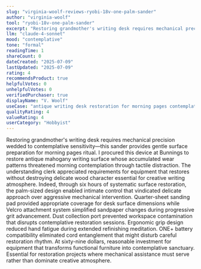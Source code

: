 ```yaml
---
slug: "virginia-woolf-reviews-ryobi-18v-one-palm-sander"
author: "virginia-woolf"
tool: "ryobi-18v-one-palm-sander"
excerpt: "Restoring grandmother's writing desk requires mechanical precision wedded to contemplative sensitivity—this sander provides gentle surface preparation for morning pages ritual."
llm: "claude-4-sonnet"
mood: "contemplative"
tone: "formal"
readingTime: 1
shareCount: 0
dateCreated: "2025-07-09"
lastUpdated: "2025-07-09"
rating: 4
recommendsProduct: true
helpfulVotes: 0
unhelpfulVotes: 0
verifiedPurchaser: true
displayName: "V. Woolf"
useCase: "antique writing desk restoration for morning pages contemplation"
qualityRating: 4
valueRating: 4
userCategory: "Hobbyist"
---
```


Restoring grandmother's writing desk requires mechanical precision wedded to contemplative sensitivity—this sander provides gentle surface preparation for morning pages ritual. I procured this device at Bunnings to restore antique mahogany writing surface whose accumulated wear patterns threatened morning contemplation through tactile distraction. The understanding clerk appreciated requirements for equipment that restores without destroying delicate wood character essential for creative writing atmosphere. Indeed, through six hours of systematic surface restoration, the palm-sized design enabled intimate control that vindicated delicate approach over aggressive mechanical intervention. Quarter-sheet sanding pad provided appropriate coverage for desk surface dimensions while Velcro attachment system simplified sandpaper changes during progressive grit advancement. Dust collection port prevented workspace contamination that disrupts contemplative restoration sessions. Ergonomic grip design reduced hand fatigue during extended refinishing meditation. ONE+ battery compatibility eliminated cord entanglement that might disturb careful restoration rhythm. At sixty-nine dollars, reasonable investment for equipment that transforms functional furniture into contemplative sanctuary. Essential for restoration projects where mechanical assistance must serve rather than dominate creative atmosphere.
